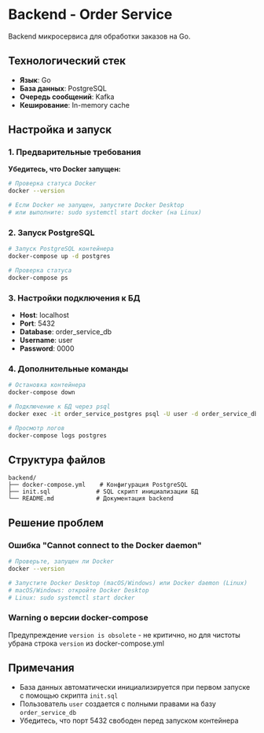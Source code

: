 # Backend - Order Service

Backend микросервиса для обработки заказов на Go.

## Технологический стек

- **Язык**: Go
- **База данных**: PostgreSQL
- **Очередь сообщений**: Kafka
- **Кеширование**: In-memory cache

## Настройка и запуск

### 1. Предварительные требования

**Убедитесь, что Docker запущен:**
```bash
# Проверка статуса Docker
docker --version

# Если Docker не запущен, запустите Docker Desktop
# или выполните: sudo systemctl start docker (на Linux)
```

### 2. Запуск PostgreSQL

```bash
# Запуск PostgreSQL контейнера
docker-compose up -d postgres

# Проверка статуса
docker-compose ps
```

### 3. Настройки подключения к БД

- **Host**: localhost
- **Port**: 5432
- **Database**: order_service_db
- **Username**: user
- **Password**: 0000

### 4. Дополнительные команды

```bash
# Остановка контейнера
docker-compose down

# Подключение к БД через psql
docker exec -it order_service_postgres psql -U user -d order_service_db

# Просмотр логов
docker-compose logs postgres
```

## Структура файлов

```
backend/
├── docker-compose.yml    # Конфигурация PostgreSQL
├── init.sql             # SQL скрипт инициализации БД
└── README.md            # Документация backend
```

## Решение проблем

### Ошибка "Cannot connect to the Docker daemon"
```bash
# Проверьте, запущен ли Docker
docker --version

# Запустите Docker Desktop (macOS/Windows) или Docker daemon (Linux)
# macOS/Windows: откройте Docker Desktop
# Linux: sudo systemctl start docker
```

### Warning о версии docker-compose
Предупреждение `version is obsolete` - не критично, но для чистоты убрана строка `version` из docker-compose.yml

## Примечания

- База данных автоматически инициализируется при первом запуске с помощью скрипта `init.sql`
- Пользователь `user` создается с полными правами на базу `order_service_db`
- Убедитесь, что порт 5432 свободен перед запуском контейнера

